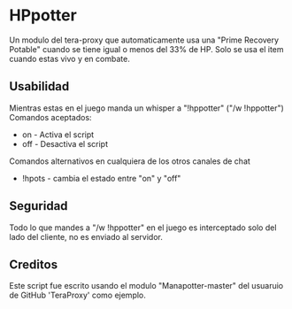 # HPpotter
Un modulo del tera-proxy que automaticamente usa una "Prime Recovery Potable" cuando se tiene igual o menos del 33% de HP.
Solo se usa el item cuando estas vivo y en combate.

## Usabilidad
Mientras estas en el juego manda un whisper a "!hppotter" ("/w !hppotter")
Comandos aceptados:

* on - Activa el script  
* off - Desactiva el script  

Comandos alternativos en cualquiera de los otros canales de chat
* !hpots - cambia el estado entre "on" y "off"  

## Seguridad

Todo lo que mandes a "/w !hppotter" en el juego es interceptado solo del lado del cliente, no es enviado al servidor.

## Creditos

Este script fue escrito usando el modulo "Manapotter-master" del usuaruio de GitHub 'TeraProxy' como ejemplo.